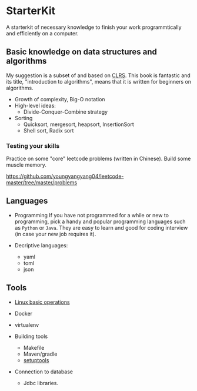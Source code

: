 # StarterKit
A starterkit of necessary knowledge to finish your work programmtically and efficiently on a computer. 

## Basic knowledge on data structures and algorithms

My suggestion is a subset of and based on [CLRS](https://en.wikipedia.org/wiki/Introduction_to_Algorithms). This book is fantastic and its title, "introduction to algorithms", means that it is written for beginners on algorithms. 

+ Growth of complexity, Big-O notation
+ High-level ideas:
  + Divide-Conquer-Combine strategy
+ Sorting 
  + Quicksort, mergesort, heapsort, InsertionSort
  + Shell sort, Radix sort

### Testing your skills

Practice on some "core" leetcode problems (written in Chinese). Build some muscle memory. 

https://github.com/youngyangyang04/leetcode-master/tree/master/problems


## Languages

+ Programming 
If you have not programmed for a while or new to programming, pick a handy and popular programming languages such as `Python` or `Java`.
They are easy to learn and good for coding interview (in case your new job requires it).

+ Decriptive languages:
  + yaml
  + toml
  + json


## Tools

+ [Linux basic operations](https://github.com/ruixif/StarterKit/blob/master/LinuxBeginner.md)

+ Docker 

+ virtualenv

+ Building tools
  + Makefile
  + Maven/gradle
  + [setuptools](https://setuptools.readthedocs.io/en/latest/setuptools.html)

+ Connection to database
  + Jdbc libraries. 
